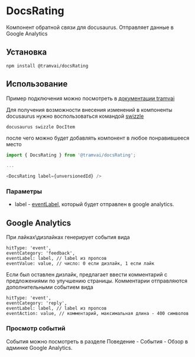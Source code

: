 # DocsRating

Компонент обратной связи для docusaurus. Отправляет данные в Google Analytics

## Установка

`npm install @tramvai/docsRating`

## Использование

Пример подключения можно посмотреть в [документации tramvai](https://github.com/TinkoffCreditSystems/tramvai/-/blob/master/tools/docSite/src/theme/DocItem/index.js)

Для получения возможности внесения изменений в компоненты docusaurus нужно воспользоваться командой [swizzle](https://v2.docusaurus.io/docs/cli#docusaurus-swizzle)

`docusaurus swizzle DocItem`

после чего можно будет добавлять компонент в любое понравившееся место

```js
import { DocsRating } from '@tramvai/docsRating';

...

<DocsRating label={unversionedId} />
```

### Параметры

- label - [eventLabel](https://developers.google.com/analytics/devguides/collection/analyticsjs/field-reference?hl=ru#eventLabel), который будет отправлен в google analytics.

## Google Analytics

При лайках\дизлайках генерирует события вида

```
hitType: 'event',
eventCategory: 'feedback',
eventLabel: label, // label из пропсов
eventValue: value, // число: 0 если дизлайк, 1 если лайк
```

Если был оставлен дизлайк, предлагает ввести комментарий с предложениями по улучшению страницы. Комментарии отправляются дополнительными событием вида

```
hitType: 'event',
eventCategory: 'reply',
eventLabel: label, // label из пропсов
eventAction: value, // комментарий, максимальная длина - 400 символов
```

### Просмотр событий

События можно посмотреть в разделе Поведение - События - Обзор в админке Google Analytics.
